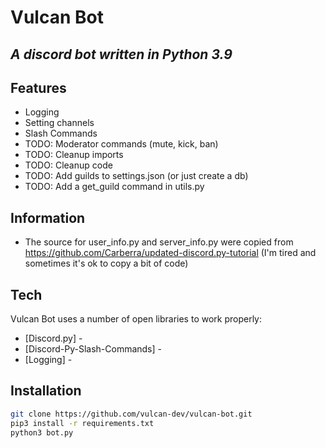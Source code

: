 # Vulcan Bot
## _A discord bot written in Python 3.9_

## Features

- Logging
- Setting channels
- Slash Commands
- TODO: Moderator commands (mute, kick, ban)
- TODO: Cleanup imports
- TODO: Cleanup code
- TODO: Add guilds to settings.json (or just create a db)
- TODO: Add a get_guild command in utils.py

## Information
- The source for user_info.py and server_info.py were copied from https://github.com/Carberra/updated-discord.py-tutorial (I'm tired and sometimes it's ok to copy a bit of code)

## Tech

Vulcan Bot uses a number of open libraries to work properly:

- [Discord.py] - 
- [Discord-Py-Slash-Commands] - 
- [Logging] - 

## Installation

```sh
git clone https://github.com/vulcan-dev/vulcan-bot.git
pip3 install -r requirements.txt
python3 bot.py
```